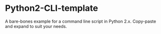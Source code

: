 # Python2-CLI-template
A bare-bones example for a command line script in Python 2.x.
Copy-paste and expand to suit your needs.
